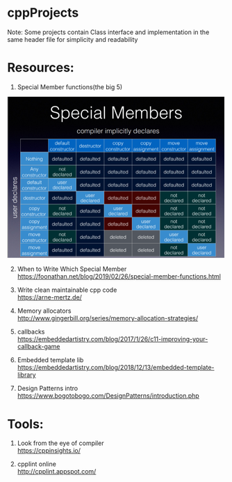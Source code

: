 # cppProjects
Note: Some projects contain Class interface and implementation in the same header file for simplicity and readability

# Resources:  
1. Special Member functions(the big 5)  
<img src ="resources/special_member_functions.png" width="500">
<!--- ![Special Member functions](resources/special_member_functions.png) --->

2. When to Write Which Special Member  
https://foonathan.net/blog/2019/02/26/special-member-functions.html

3. Write clean maintainable cpp code    
https://arne-mertz.de/

3. Memory allocators  
http://www.gingerbill.org/series/memory-allocation-strategies/

4. callbacks  
https://embeddedartistry.com/blog/2017/1/26/c11-improving-your-callback-game

5. Embedded template lib  
https://embeddedartistry.com/blog/2018/12/13/embedded-template-library

6. Design Patterns intro     
https://www.bogotobogo.com/DesignPatterns/introduction.php


# Tools:
1. Look from the eye of compiler  
https://cppinsights.io/

2. cpplint online    
http://cpplint.appspot.com/

